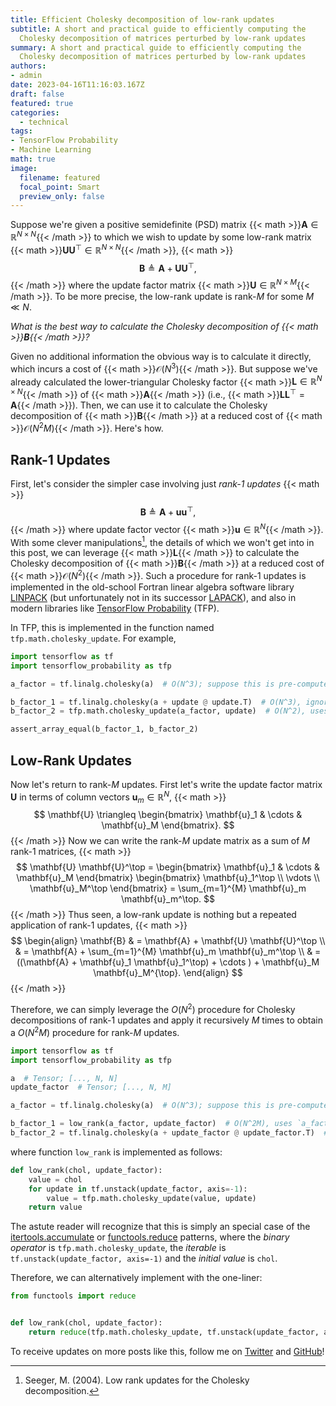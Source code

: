 ```yaml
---
title: Efficient Cholesky decomposition of low-rank updates
subtitle: A short and practical guide to efficiently computing the 
  Cholesky decomposition of matrices perturbed by low-rank updates
summary: A short and practical guide to efficiently computing the 
  Cholesky decomposition of matrices perturbed by low-rank updates
authors:
- admin
date: 2023-04-16T11:16:03.167Z
draft: false
featured: true
categories:
  - technical
tags:
- TensorFlow Probability
- Machine Learning
math: true
image:
  filename: featured
  focal_point: Smart
  preview_only: false
---
```


Suppose we're given a positive semidefinite (PSD) 
matrix {{< math >}}$\mathbf{A} \in \mathbb{R}^{N \times N}${{< /math >}} to
which we wish to update by some low-rank
matrix {{< math >}}$\mathbf{U} \mathbf{U}^\top \in \mathbb{R}^{N \times N}${{< /math >}},
{{< math >}}
$$\mathbf{B} \triangleq \mathbf{A} + \mathbf{U} \mathbf{U}^\top,$$
{{< /math >}} 
where the update factor matrix {{< math >}}$\mathbf{U} \in \mathbb{R}^{N \times M}${{< /math >}}.
To be more precise, the low-rank update is rank-$M$ for some $M \ll N$.

*What is the best way to calculate the Cholesky decomposition of {{< math >}}$\mathbf{B}${{< /math >}}?*

Given no additional information the obvious way is to calculate it directly, 
which incurs a cost of {{< math >}}$\mathcal{O}(N^3)${{< /math >}}.
But suppose we've already calculated the lower-triangular Cholesky factor 
{{< math >}}$\mathbf{L} \in \mathbb{R}^{N \times N}${{< /math >}} 
of {{< math >}}$\mathbf{A}${{< /math >}} (i.e., {{< math >}}$\mathbf{LL}^\top = \mathbf{A}${{< /math >}}).
Then, we can use it to calculate the Cholesky decomposition 
of {{< math >}}$\mathbf{B}${{< /math >}} at a reduced cost 
of {{< math >}}$\mathcal{O}(N^2M)${{< /math >}}.
Here's how.

## Rank-1 Updates

First, let's consider the simpler case involving just *rank-1 updates*
{{< math >}}
$$\mathbf{B} \triangleq \mathbf{A} + \mathbf{u} \mathbf{u}^\top,$$
{{< /math >}} 
where update factor vector {{< math >}}$\mathbf{u} \in \mathbb{R}^{N}${{< /math >}}.
With some clever manipulations[^seeger2004low], the details of which we won't
get into in this post, we can leverage {{< math >}}$\mathbf{L}${{< /math >}} to 
calculate the Cholesky decomposition of {{< math >}}$\mathbf{B}${{< /math >}} 
at a reduced cost of {{< math >}}$\mathcal{O}(N^2)${{< /math >}}.
Such a procedure for rank-1 updates is implemented in the old-school Fortran 
linear algebra software library [LINPACK](https://netlib.org/linpack/) 
(but unfortunately not in its successor [LAPACK](https://netlib.org/lapack/)),
and also in modern libraries like [TensorFlow Probability](https://www.tensorflow.org/probability) (TFP).

In TFP, this is implemented in the function named `tfp.math.cholesky_update`. 
For example,

```python
import tensorflow as tf
import tensorflow_probability as tfp

a_factor = tf.linalg.cholesky(a)  # O(N^3); suppose this is pre-computed and stored

b_factor_1 = tf.linalg.cholesky(a + update @ update.T)  # O(N^3), ignores `a_factor`
b_factor_2 = tfp.math.cholesky_update(a_factor, update)  # O(N^2), uses `a_factor`

assert_array_equal(b_factor_1, b_factor_2)
```

## Low-Rank Updates

Now let's return to rank-$M$ updates.
First let's write the update factor matrix $\mathbf{U}$ in terms of column 
vectors $\mathbf{u}_m \in \mathbb{R}^{N}$,
{{< math >}}
$$
\mathbf{U} \triangleq
\begin{bmatrix}
\mathbf{u}_1 & \cdots & \mathbf{u}_M
\end{bmatrix}.
$$
{{< /math >}} 
Now we can write the rank-$M$ update matrix as a sum of $M$ rank-1 matrices,
{{< math >}}
$$
\mathbf{U} \mathbf{U}^\top = 
\begin{bmatrix} \mathbf{u}_1 & \cdots & \mathbf{u}_M \end{bmatrix} 
\begin{bmatrix} \mathbf{u}_1^\top \\ \vdots \\ \mathbf{u}_M^\top \end{bmatrix} = 
\sum_{m=1}^{M} \mathbf{u}_m \mathbf{u}_m^\top.
$$
{{< /math >}} 
Thus seen, a low-rank update is nothing but a repeated application of rank-1 updates,
{{< math >}}
$$
\begin{align}
\mathbf{B} & = \mathbf{A} + \mathbf{U} \mathbf{U}^\top \\ & =
\mathbf{A} + \sum_{m=1}^{M} \mathbf{u}_m \mathbf{u}_m^\top \\ & = 
((\mathbf{A} + \mathbf{u}_1 \mathbf{u}_1^\top) + \cdots ) + \mathbf{u}_M \mathbf{u}_M^{\top}.
\end{align}
$$
{{< /math >}} 

Therefore, we can simply leverage the $O(N^2)$ procedure for Cholesky 
decompositions of rank-1 updates and apply it recursively $M$ times to obtain 
a $O(N^2M)$ procedure for rank-$M$ updates.

```python
import tensorflow as tf
import tensorflow_probability as tfp

a  # Tensor; [..., N, N]
update_factor  # Tensor; [..., N, M]

a_factor = tf.linalg.cholesky(a)  # O(N^3); suppose this is pre-computed and stored

b_factor_1 = low_rank(a_factor, update_factor)  # O(N^2M), uses `a_factor`
b_factor_2 = tf.linalg.cholesky(a + update_factor @ update_factor.T)  # O(N^3), ignores `a_factor`
```

where function `low_rank` is implemented as follows:

```python
def low_rank(chol, update_factor):
    value = chol
    for update in tf.unstack(update_factor, axis=-1):
        value = tfp.math.cholesky_update(value, update)
    return value
```

The astute reader will recognize that this is simply an special case of 
the [itertools.accumulate](https://docs.python.org/3/library/itertools.html#itertools.accumulate) 
or [functools.reduce](https://docs.python.org/3/library/functools.html#functools.reduce)
patterns, where 
the *binary operator* is `tfp.math.cholesky_update`, 
the *iterable* is `tf.unstack(update_factor, axis=-1)` and 
the *initial value* is `chol`.

Therefore, we can alternatively implement with the one-liner:

```python
from functools import reduce


def low_rank(chol, update_factor):
    return reduce(tfp.math.cholesky_update, tf.unstack(update_factor, axis=-1), chol)
```

To receive updates on more posts like this, follow me on [Twitter] and [GitHub]!

[Twitter]: https://twitter.com/louistiao
[GitHub]: https://github.com/ltiao


[^seeger2004low]: Seeger, M. (2004). Low rank updates for the Cholesky decomposition.
[^dongarra1979linpack]: Dongarra, J. J., Moler, C. B., Bunch, J. R., & Stewart, G. W. (1979). LINPACK users' guide. Society for Industrial and Applied Mathematics.
